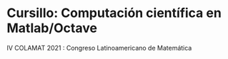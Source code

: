 # Cursillo: Computación científica en Matlab/Octave
IV COLAMAT 2021 : Congreso Latinoamericano de Matemática
